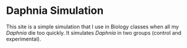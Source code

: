 # Daphnia Simulation

This site is a simple simulation that I use in Biology classes when all my _Daphnia_ die too quickly.  It simulates _Daphnia_ in two groups (control and experimental).